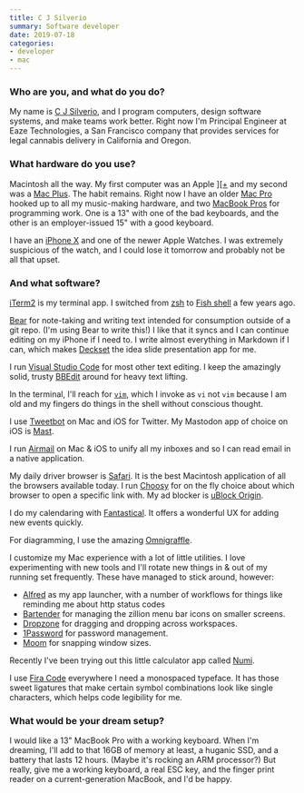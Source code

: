```yaml
---
title: C J Silverio
summary: Software developer 
date: 2019-07-18
categories:
- developer
- mac 
---
```


### Who are you, and what do you do?

My name is [C J Silverio](https://twitter.com/ceejbot "C J's Twitter account."), and I program computers, design software systems, and make teams work better. Right now I'm Principal Engineer at Eaze Technologies, a San Francisco company that provides services for legal cannabis delivery in California and Oregon.

### What hardware do you use?

Macintosh all the way. My first computer was an Apple [\]\[\+][ii-plus] and my second was a [Mac Plus][macintosh-plus]. The habit remains. Right now I have an older [Mac Pro][mac-pro] hooked up to all my music-making hardware, and two [MacBook Pros][macbook-pro] for programming work. One is a 13" with one of the bad keyboards, and the other is an employer-issued 15" with a good keyboard.

I have an [iPhone X][iphone-x] and one of the newer Apple Watches. I was extremely suspicious of the watch, and I could lose it tomorrow and probably not be all that upset.

### And what software?

[iTerm2][] is my terminal app. I switched from [zsh][] to [Fish shell][fish] a few years ago.

[Bear][] for note-taking and writing text intended for consumption outside of a git repo. (I'm using Bear to write this!) I like that it syncs and I can continue editing on my iPhone if I need to. I write almost everything in Markdown if I can, which makes [Deckset][] the idea slide presentation app for me.

I run [Visual Studio Code][visual-studio-code] for most other text editing. I keep the amazingly solid, trusty [BBEdit][] around for heavy text lifting.

In the terminal, I'll reach for [`vim`][vim], which I invoke as `vi` not `vim` because I am old and my fingers do things in the shell without conscious thought.

I use [Tweetbot][] on Mac and iOS for Twitter. My Mastodon app of choice on iOS is [Mast][mast-ios].

I run [Airmail][] on Mac & iOS to unify all my inboxes and so I can read email in a native application. 

My daily driver browser is [Safari][]. It is the best Macintosh application of all the browsers available today. I run [Choosy][] for on the fly choice about which browser to open a specific link with. My ad blocker is [uBlock Origin][ublock-origin].

I do my calendaring with [Fantastical][]. It offers a wonderful UX for adding new events quickly.

For diagramming, I use the amazing [Omnigraffle][].

I customize my Mac experience with a lot of little utilities. I love experimenting with new tools and I'll rotate new things in & out of my running set frequently. These have managed to stick around, however:

- [Alfred][] as my app launcher, with a number of workflows for things like reminding me about http status codes
- [Bartender][] for managing the zillion menu bar icons on smaller screens.
- [Dropzone][] for dragging and dropping across workspaces.
- [1Password][] for password management.
- [Moom][] for snapping window sizes.

Recently I've been trying out this little calculator app called [Numi][].

I use [Fira Code](https://github.com/tonsky/FiraCode "A font for software development.") everywhere I need a monospaced typeface. It has those sweet ligatures that make certain symbol combinations look like single characters, which helps code legibility for me.

### What would be your dream setup?

I would like a 13" MacBook Pro with a working keyboard. When I'm dreaming, I'll add to that 16GB of memory at least, a huganic SSD, and a battery that lasts 12 hours. (Maybe it's rocking an ARM processor?) But really, give me a working keyboard, a real ESC key, and the finger print reader on a current-generation MacBook, and I'd be happy.

[1password]: https://1password.com "Password management software for Mac OS X."
[airmail]: https://airmailapp.com/ "A mail client for the Mac."
[alfred]: https://www.alfredapp.com/ "A launcher app for the Mac."
[bartender]: https://www.macbartender.com/ "A Mac tool for organising menu bar apps."
[bbedit]: http://www.barebones.com/products/bbedit/ "A text editor for the Mac."
[bear]: https://bear.app/ "A note taking application for macOS."
[choosy]: https://www.macworld.com/article/194124/choosyprospect.html "Mac software for selectively picking a browser when clicking links."
[deckset]: https://www.deckset.com/ "A Mac tool for turning Markdown files into slides."
[dropzone]: https://aptonic.com/ "A Mac utility revolving around dropping files to perform actions."
[fantastical]: https://flexibits.com/fantastical "A calendaring app for the Mac."
[fish]: https://fishshell.com/ "A command-line shell."
[ii-plus]: https://en.wikipedia.org/wiki/Apple_II_Plus "A personal computer."
[iphone-x]: https://en.wikipedia.org/wiki/IPhone_X "A 5.8 inch smartphone."
[iterm2]: https://iterm2.com/ "An alternative terminal application for Mac OS X."
[mac-pro]: https://www.apple.com/mac-pro/ "The Intel-based Mac tower computer."
[macbook-pro]: https://www.apple.com/macbook-pro/ "A laptop."
[macintosh-plus]: https://en.wikipedia.org/wiki/Macintosh_Plus "The third Macintosh computer."
[mast-ios]: https://apps.apple.com/us/app/mast/id1437429129 "A Mastodon client."
[moom]: https://manytricks.com/moom/ "A Mac tool for taking control of window sizing/moving."
[numi]: http://numi.app/ "A calendar for macOS."
[omnigraffle]: https://www.omnigroup.com/omnigraffle/ "Diagramming software for the Mac."
[safari]: https://www.apple.com/safari/ "A fast web browser."
[tweetbot]: https://tapbots.com/tweetbot/mac/ "A Twitter client for the Mac."
[ublock-origin]: https://en.wikipedia.org/wiki/UBlock_Origin "A browser extension for blocking elements on the web."
[vim]: https://www.vim.org/ "A command-line text editor."
[visual-studio-code]: https://code.visualstudio.com/ "A development IDE."
[zsh]: https://www.zsh.org/ "An interactive shell and scripting language."
